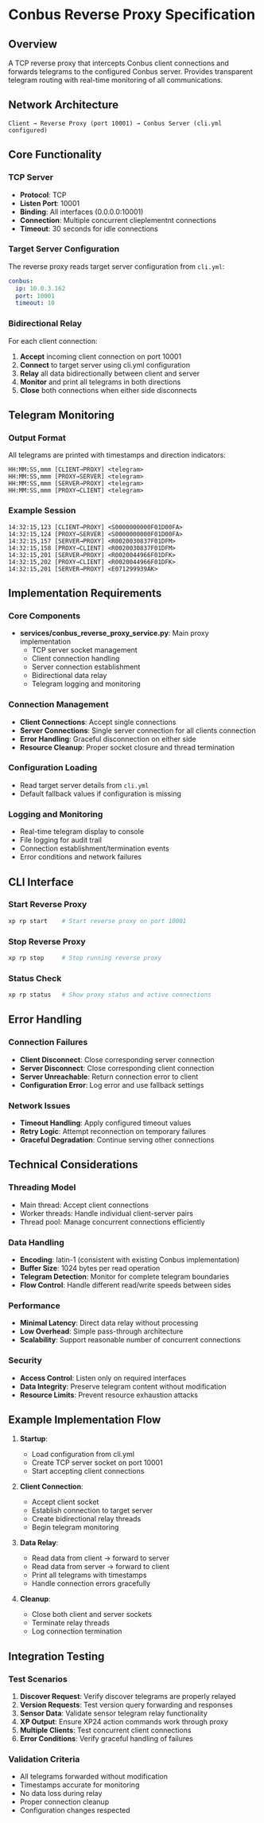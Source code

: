 # Conbus Reverse Proxy Specification

## Overview
A TCP reverse proxy that intercepts Conbus client connections and forwards telegrams to the configured Conbus server. Provides transparent telegram routing with real-time monitoring of all communications.

## Network Architecture
```
Client → Reverse Proxy (port 10001) → Conbus Server (cli.yml configured)
```

## Core Functionality

### TCP Server
- **Protocol**: TCP
- **Listen Port**: 10001
- **Binding**: All interfaces (0.0.0.0:10001)
- **Connection**: Multiple concurrent clieplementnt connections
- **Timeout**: 30 seconds for idle connections

### Target Server Configuration
The reverse proxy reads target server configuration from `cli.yml`:
```yaml
conbus:
  ip: 10.0.3.162
  port: 10001
  timeout: 10
```

### Bidirectional Relay
For each client connection:
1. **Accept** incoming client connection on port 10001
2. **Connect** to target server using cli.yml configuration
3. **Relay** all data bidirectionally between client and server
4. **Monitor** and print all telegrams in both directions
5. **Close** both connections when either side disconnects

## Telegram Monitoring

### Output Format
All telegrams are printed with timestamps and direction indicators:
```
HH:MM:SS,mmm [CLIENT→PROXY] <telegram>
HH:MM:SS,mmm [PROXY→SERVER] <telegram>
HH:MM:SS,mmm [SERVER→PROXY] <telegram>
HH:MM:SS,mmm [PROXY→CLIENT] <telegram>
```

### Example Session
```
14:32:15,123 [CLIENT→PROXY] <S0000000000F01D00FA>
14:32:15,124 [PROXY→SERVER] <S0000000000F01D00FA>
14:32:15,157 [SERVER→PROXY] <R0020030837F01DFM>
14:32:15,158 [PROXY→CLIENT] <R0020030837F01DFM>
14:32:15,201 [SERVER→PROXY] <R0020044966F01DFK>
14:32:15,202 [PROXY→CLIENT] <R0020044966F01DFK>
14:32:15,201 [SERVER→PROXY] <E071299939AK>
```

## Implementation Requirements

### Core Components
- **services/conbus_reverse_proxy_service.py**: Main proxy implementation
  - TCP server socket management
  - Client connection handling
  - Server connection establishment
  - Bidirectional data relay
  - Telegram logging and monitoring

### Connection Management
- **Client Connections**: Accept single connections
- **Server Connections**: Single server connection for all clients connection
- **Error Handling**: Graceful disconnection on either side
- **Resource Cleanup**: Proper socket closure and thread termination

### Configuration Loading
- Read target server details from `cli.yml`
- Default fallback values if configuration is missing

### Logging and Monitoring
- Real-time telegram display to console
- File logging for audit trail
- Connection establishment/termination events
- Error conditions and network failures

## CLI Interface

### Start Reverse Proxy
```bash
xp rp start    # Start reverse proxy on port 10001
```

### Stop Reverse Proxy
```bash
xp rp stop     # Stop running reverse proxy
```

### Status Check
```bash
xp rp status   # Show proxy status and active connections
```

## Error Handling

### Connection Failures
- **Client Disconnect**: Close corresponding server connection
- **Server Disconnect**: Close corresponding client connection  
- **Server Unreachable**: Return connection error to client
- **Configuration Error**: Log error and use fallback settings

### Network Issues
- **Timeout Handling**: Apply configured timeout values
- **Retry Logic**: Attempt reconnection on temporary failures
- **Graceful Degradation**: Continue serving other connections

## Technical Considerations

### Threading Model
- Main thread: Accept client connections
- Worker threads: Handle individual client-server pairs
- Thread pool: Manage concurrent connections efficiently

### Data Handling
- **Encoding**: latin-1 (consistent with existing Conbus implementation)
- **Buffer Size**: 1024 bytes per read operation
- **Telegram Detection**: Monitor for complete telegram boundaries
- **Flow Control**: Handle different read/write speeds between sides

### Performance
- **Minimal Latency**: Direct data relay without processing
- **Low Overhead**: Simple pass-through architecture
- **Scalability**: Support reasonable number of concurrent connections

### Security
- **Access Control**: Listen only on required interfaces
- **Data Integrity**: Preserve telegram content without modification
- **Resource Limits**: Prevent resource exhaustion attacks

## Example Implementation Flow

1. **Startup**:
   - Load configuration from cli.yml
   - Create TCP server socket on port 10001
   - Start accepting client connections

2. **Client Connection**:
   - Accept client socket
   - Establish connection to target server
   - Create bidirectional relay threads
   - Begin telegram monitoring

3. **Data Relay**:
   - Read data from client → forward to server
   - Read data from server → forward to client
   - Print all telegrams with timestamps
   - Handle connection errors gracefully

4. **Cleanup**:
   - Close both client and server sockets
   - Terminate relay threads
   - Log connection termination

## Integration Testing

### Test Scenarios
1. **Discover Request**: Verify discover telegrams are properly relayed
2. **Version Requests**: Test version query forwarding and responses  
3. **Sensor Data**: Validate sensor telegram relay functionality
4. **XP Output**: Ensure XP24 action commands work through proxy
5. **Multiple Clients**: Test concurrent client connections
6. **Error Conditions**: Verify graceful handling of failures

### Validation Criteria
- All telegrams forwarded without modification
- Timestamps accurate for monitoring
- No data loss during relay
- Proper connection cleanup
- Configuration changes respected
